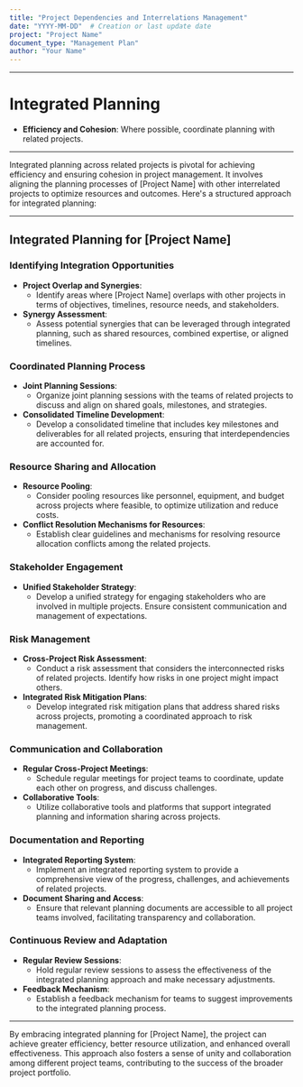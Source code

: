 ```yaml
---
title: "Project Dependencies and Interrelations Management"
date: "YYYY-MM-DD"  # Creation or last update date
project: "Project Name"
document_type: "Management Plan"
author: "Your Name"
---
```

---
# Integrated Planning

- **Efficiency and Cohesion**: Where possible, coordinate planning with related projects.

---
Integrated planning across related projects is pivotal for achieving efficiency and ensuring cohesion in project management. It involves aligning the planning processes of [Project Name] with other interrelated projects to optimize resources and outcomes. Here's a structured approach for integrated planning:

---

## Integrated Planning for [Project Name]

### Identifying Integration Opportunities
- **Project Overlap and Synergies**: 
  - Identify areas where [Project Name] overlaps with other projects in terms of objectives, timelines, resource needs, and stakeholders.
- **Synergy Assessment**: 
  - Assess potential synergies that can be leveraged through integrated planning, such as shared resources, combined expertise, or aligned timelines.

### Coordinated Planning Process
- **Joint Planning Sessions**: 
  - Organize joint planning sessions with the teams of related projects to discuss and align on shared goals, milestones, and strategies.
- **Consolidated Timeline Development**: 
  - Develop a consolidated timeline that includes key milestones and deliverables for all related projects, ensuring that interdependencies are accounted for.

### Resource Sharing and Allocation
- **Resource Pooling**: 
  - Consider pooling resources like personnel, equipment, and budget across projects where feasible, to optimize utilization and reduce costs.
- **Conflict Resolution Mechanisms for Resources**: 
  - Establish clear guidelines and mechanisms for resolving resource allocation conflicts among the related projects.

### Stakeholder Engagement
- **Unified Stakeholder Strategy**: 
  - Develop a unified strategy for engaging stakeholders who are involved in multiple projects. Ensure consistent communication and management of expectations.

### Risk Management
- **Cross-Project Risk Assessment**: 
  - Conduct a risk assessment that considers the interconnected risks of related projects. Identify how risks in one project might impact others.
- **Integrated Risk Mitigation Plans**: 
  - Develop integrated risk mitigation plans that address shared risks across projects, promoting a coordinated approach to risk management.

### Communication and Collaboration
- **Regular Cross-Project Meetings**: 
  - Schedule regular meetings for project teams to coordinate, update each other on progress, and discuss challenges.
- **Collaborative Tools**: 
  - Utilize collaborative tools and platforms that support integrated planning and information sharing across projects.

### Documentation and Reporting
- **Integrated Reporting System**: 
  - Implement an integrated reporting system to provide a comprehensive view of the progress, challenges, and achievements of related projects.
- **Document Sharing and Access**: 
  - Ensure that relevant planning documents are accessible to all project teams involved, facilitating transparency and collaboration.

### Continuous Review and Adaptation
- **Regular Review Sessions**: 
  - Hold regular review sessions to assess the effectiveness of the integrated planning approach and make necessary adjustments.
- **Feedback Mechanism**: 
  - Establish a feedback mechanism for teams to suggest improvements to the integrated planning process.

---

By embracing integrated planning for [Project Name], the project can achieve greater efficiency, better resource utilization, and enhanced overall effectiveness. This approach also fosters a sense of unity and collaboration among different project teams, contributing to the success of the broader project portfolio.